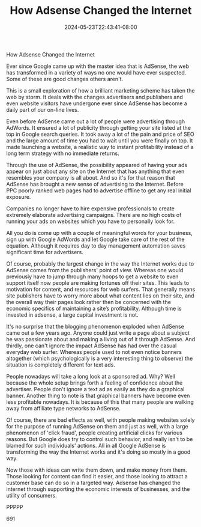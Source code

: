 ﻿---
title: "How Adsense Changed the Internet"
date: 2024-05-23T22:43:41-08:00
description: "Adsense Tips for Web Success"
featured_image: "/images/Adsense.jpg"
tags: ["Adsense"]
---

How Adsense Changed the Internet 

Ever since Google came up with the master idea that is AdSense, the web has transformed in a variety of ways no one would have ever suspected. Some of these are good changes others aren't.

This is a small exploration of how a brilliant marketing scheme has taken the web by storm. It deals with the changes advertisers and publishers and even website visitors have undergone ever since AdSense has become a daily part of our on-line lives.

Even before AdSense came out a lot of people were advertising through AdWords. It ensured a lot of publicity through getting your site listed at the top in Google search queries. It took away a lot of the pain and price of SEO and the large amount of time you had to wait until you were finally on top. It made launching a website, a realistic way to instant profitability instead of a long term strategy with no immediate returns.

Through the use of AdSense, the possibility appeared of having your ads appear on just about any site on the Internet that has anything that even resembles your company is all about. And so it's for that reason that AdSense has brought a new sense of advertising to the Internet. Before PPC poorly ranked web pages had to advertise offline to get any real initial exposure.

Companies no longer have to hire expensive professionals to create extremely elaborate advertising campaigns. There are no high costs of running your ads on websites which you have to personally look for.

All you do is come up with a couple of meaningful words for your business, sign up with Google AdWords and let Google take care of the rest of the equation. Although it requires day to day management automation saves significant time for advertisers.

Of course, probably the largest change in the way the Internet works due to AdSense comes from the publishers' point of view. Whereas one would previously have to jump through many hoops to get a website to even support itself now people are making fortunes off their sites. This leads to motivation for content, and resources for web surfers.
That generally means site publishers have to worry more about what content lies on their site, and the overall way their pages look rather then be concerned with the economic specifics of maintaining a site’s profitability. Although time is invested in adsense, a large capital investment is not. 

It's no surprise that the blogging phenomenon exploded when AdSense came out a few years ago. Anyone could just write a page about a subject he was passionate about and making a living out of it through AdSense.
And thirdly, one can't ignore the impact AdSense has had over the casual everyday web surfer. Whereas people used to not even notice banners altogether (which psychologically is a very interesting thing to observe) the situation is completely different for text ads.

People nowadays will take a long look at a sponsored ad. Why? Well because the whole setup brings forth a feeling of confidence about the advertiser. People don't ignore a text ad as easily as they do a graphical banner.
Another thing to note is that graphical banners have become even less profitable nowadays. It is because of this that many people are walking away from affiliate type networks to AdSense.

Of course, there are bad effects as well, with people making websites solely for the purpose of running AdSense on them and just as well, with a large phenomenon of 'click fraud', people creating artificial clicks for various reasons.
But Google does try to control such behavior, and really isn't to be blamed for such individuals' actions. All in all Google AdSense is transforming the way the Internet works and it's doing so mostly in a good way.

Now those with ideas can write them down, and make money from them. Those looking for content can find it easier, and those looking to attract a customer base can do so in a targeted way. Adsense has changed the internet through supporting the economic interests of businesses, and the utility of consumers.

PPPPP

691

